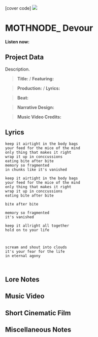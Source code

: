 [cover code] ![](57175019_319474918741616_8502199518755923887_n.jpg)

# MOTHNODE_ Devour

**Listen now:** 

## Project Data

Description.

> **Title:**  / **Featuring:** 

> **Production:**  / **Lyrics:** 

> **Beat:**

> **Narrative Design:**

> **Music Video Credits:**


## Lyrics

```
keep it airtight in the body bags
your feed for the mice of the mind
only thing that makes it right
wrap it up in conccussions
eating bite after bite 
memory so fragmented 
in chunks like it's vanished

keep it airtight in the body bags
your feed for the mice of the mind
only thing that makes it right
wrap it up in conccussions
eating bite after bite

bite after bite 

memory so fragmented 
it's vanished

keep it allright all together
hold on to your life



scream and shout into clouds
it's your fear for the life
in eternal agony



```

## Lore Notes

## Music Video

## Short Cinematic Film

## Miscellaneous Notes
